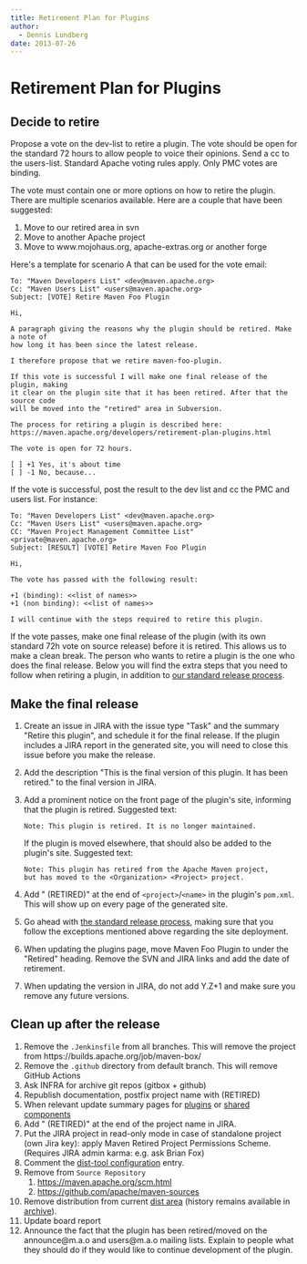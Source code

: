 ```yaml
---
title: Retirement Plan for Plugins
author: 
  - Dennis Lundberg
date: 2013-07-26
---
```


<!-- Licensed to the Apache Software Foundation (ASF) under one-->
<!-- or more contributor license agreements.  See the NOTICE file-->
<!-- distributed with this work for additional information-->
<!-- regarding copyright ownership.  The ASF licenses this file-->
<!-- to you under the Apache License, Version 2.0 (the-->
<!-- "License"); you may not use this file except in compliance-->
<!-- with the License.  You may obtain a copy of the License at-->
<!---->
<!--   http://www.apache.org/licenses/LICENSE-2.0-->
<!---->
<!-- Unless required by applicable law or agreed to in writing,-->
<!-- software distributed under the License is distributed on an-->
<!-- "AS IS" BASIS, WITHOUT WARRANTIES OR CONDITIONS OF ANY-->
<!-- KIND, either express or implied.  See the License for the-->
<!-- specific language governing permissions and limitations-->
<!-- under the License.-->
<!-- NOTE: For help with the syntax of this file, see:-->
<!-- https://maven.apache.org/doxia/references/apt-format.html-->
# Retirement Plan for Plugins

## Decide to retire

Propose a vote on the dev\-list to retire a plugin\. The vote should be open for the standard 72 hours to allow people to voice their opinions\. Send a cc to the users\-list\. Standard Apache voting rules apply\. Only PMC votes are binding\.

The vote must contain one or more options on how to retire the plugin\. There are multiple scenarios available\. Here are a couple that have been suggested:

1. Move to our retired area in svn
1. Move to another Apache project
1. Move to www\.mojohaus\.org, apache\-extras\.org or another forge

Here&apos;s a template for scenario A that can be used for the vote email:

```
To: "Maven Developers List" <dev@maven.apache.org>
Cc: "Maven Users List" <users@maven.apache.org>
Subject: [VOTE] Retire Maven Foo Plugin

Hi,

A paragraph giving the reasons why the plugin should be retired. Make a note of
how long it has been since the latest release.

I therefore propose that we retire maven-foo-plugin.

If this vote is successful I will make one final release of the plugin, making
it clear on the plugin site that it has been retired. After that the source code
will be moved into the "retired" area in Subversion.

The process for retiring a plugin is described here:
https://maven.apache.org/developers/retirement-plan-plugins.html

The vote is open for 72 hours.

[ ] +1 Yes, it's about time
[ ] -1 No, because...
```

If the vote is successful, post the result to the dev list and cc the PMC and users list\. For instance:

```
To: "Maven Developers List" <dev@maven.apache.org>
Cc: "Maven Users List" <users@maven.apache.org>
CC: "Maven Project Management Committee List" <private@maven.apache.org>
Subject: [RESULT] [VOTE] Retire Maven Foo Plugin

Hi,

The vote has passed with the following result:

+1 (binding): <<list of names>>
+1 (non binding): <<list of names>>

I will continue with the steps required to retire this plugin.
```

If the vote passes, make one final release of the plugin \(with its own standard 72h vote on source release\) before it is retired\. This allows us to make a clean break\. The person who wants to retire a plugin is the one who does the final release\. Below you will find the extra steps that you need to follow when retiring a plugin, in addition to [our standard release process](\./release/maven\-project\-release\-procedure\.html)\.

## Make the final release

1. Create an issue in JIRA with the issue type &quot;Task&quot; and the summary &quot;Retire this plugin&quot;, and schedule it for the final release\. If the plugin includes a JIRA report in the generated site, you will need to close this issue before you make the release\.
1. Add the description &quot;This is the final version of this plugin\. It has been retired\.&quot; to the final version in JIRA\.
1. Add a prominent notice on the front page of the plugin&apos;s site, informing that the plugin is retired\. Suggested text:

    ```
    Note: This plugin is retired. It is no longer maintained.
    ```

    If the plugin is moved elsewhere, that should also be added to the plugin&apos;s site\. Suggested text:

    ```
    Note: This plugin has retired from the Apache Maven project,
    but has moved to the <Organization> <Project> project.
    ```

1. Add &quot; \(RETIRED\)&quot; at the end of `<project>`/`<name>` in the plugin&apos;s `pom.xml`\. This will show up on every page of the generated site\.
1. Go ahead with [the standard release process](\./release/maven\-project\-release\-procedure\.html), making sure that you follow the exceptions mentioned above regarding the site deployment\.
1. When updating the plugins page, move Maven Foo Plugin to under the &quot;Retired&quot; heading\. Remove the SVN and JIRA links and add the date of retirement\.
1. When updating the version in JIRA, do not add Y\.Z\+1 and make sure you remove any future versions\.
## Clean up after the release

1. Remove the `.Jenkinsfile` from all branches\. This will remove the project from https://builds\.apache\.org/job/maven\-box/
1. Remove the `.github` directory from default branch\. This will remove GitHub Actions
1. Ask INFRA for archive git repos \(gitbox \+ github\)
1. Republish documentation, postfix project name with \(RETIRED\)
1. When relevant update summary pages for [plugins](https://maven\.apache\.org/plugins/index\.html) or [shared components](https://maven\.apache\.org/shared/index\.html) 
1. Add &quot; \(RETIRED\)&quot; at the end of the project name in JIRA\.
1. Put the JIRA project in read\-only mode in case of standalone project \(own Jira key\): apply Maven Retired Project Permissions Scheme\. \(Requires JIRA admin karma: e\.g\. ask Brian Fox\)
1. Comment the [dist\-tool configuration](https://ci\-maven\.apache\.org/job/Maven/job/maven\-box/job/maven\-dist\-tool/job/master/site/dist\-tool\.conf\.html) entry\.
1. Remove from `Source Repository`
    1. [https://maven\.apache\.org/scm\.html](https://maven\.apache\.org/scm\.html)
    1. [https://github\.com/apache/maven\-sources](https://github\.com/apache/maven\-sources)
1. Remove distribution from current [dist area](https://dist\.apache\.org/repos/dist/release/maven/) \(history remains available in [archive](https://archive\.apache\.org/dist/maven/)\)\.
1. Update board report
1. Announce the fact that the plugin has been retired/moved on the announce@m\.a\.o and users@m\.a\.o mailing lists\. Explain to people what they should do if they would like to continue development of the plugin\.
<!-- Insert template for retirement email here-->
